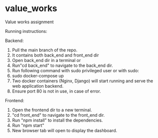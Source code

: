 # value_works
Value works assignment

Running instructions:

Backend:
1. Pull the main branch of the repo.
2. It contains both back_end and front_end dir 
3. Open back_end dir in a terminal or
4. Run"cd back_end" to navigate to the back_end dir.
5. Run following command with sudo privileged user or with sudo:
6. sudo docker-compose up
7. Two docker containers (Nginx, Django) will start running and serve the web application backend.
8. Ensure port 80 is not in use, in case of error.

Frontend:
1. Open the frontend dir to a new terminal.
2. "cd front_end" to navigate to the front_end dir.
3. Run "npm install" to install the dependencies.
4. Run "npm start"
5. New browser tab will open to display the dashboard.
 
 
